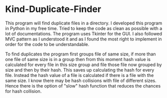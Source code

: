 # Kind-Duplicate-Finder
This program will find duplicate files in a directory.
I developed this program in Python in my free time.
Tried to keep the code as clean as possible with a lot of documentations.
The program uses Tkinter for the GUI. I also followed MVC pattern as I understood it and as I found the most right to implement 
in order for the code to be understandable.

To find duplicates the program first groups file of same size, if more than one file of same size is in a group then from this moment hash 
value is calculated for every file in this size group and file those file now grouped by size and then by their hash.
This saves up calculating the hash for every file. Instead the hash value of a file is calculated if there is a file with the same size.
I know there may be hash collisions with file of different sizes. Hence there is the option of "slow" hash function that reduces the
chances for hash collision.
